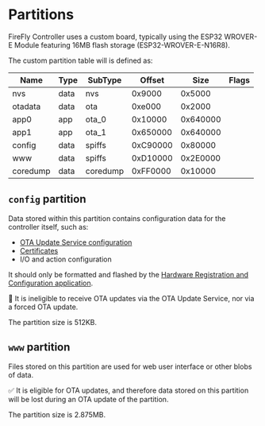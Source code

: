 # Partitions
FireFly Controller uses a custom board, typically using the ESP32 WROVER-E Module featuring 16MB flash storage (ESP32-WROVER-E-N16R8).

The custom partition table will is defined as:

| Name | Type | SubType | Offset | Size | Flags |
|--|--|--|--|--|--|
| nvs | data | nvs | 0x9000 | 0x5000 |
| otadata | data | ota | 0xe000 | 0x2000 |
| app0 | app | ota_0 | 0x10000 | 0x640000 |
| app1 | app | ota_1 | 0x650000 | 0x640000 |
| config | data | spiffs | 0xC90000 | 0x80000 |
| www | data | spiffs | 0xD10000 | 0x2E0000 |
| coredump | data | coredump | 0xFF0000 | 0x10000 |

## `config` partition
Data stored within this partition contains configuration data for the controller itself, such as:
- [OTA Update Service configuration](/controller/support/ota_updates)
- [Certificates](/controller/support/certificate_management)
- I/O and action configuration

It should only be formatted and flashed by the [Hardware Registration and Configuration application](/controller/software/hardware_registration_and_configuration/).

:no_entry_sign: It is ineligible to receive OTA updates via the OTA Update Service, nor via a forced OTA update.  

The partition size is 512KB.

## `www` partition
Files stored on this partition are used for web user interface or other blobs of data.

:white_check_mark: It is eligible for OTA updates, and therefore data stored on this partition will be lost during an OTA update of the partition.

The partition size is 2.875MB.